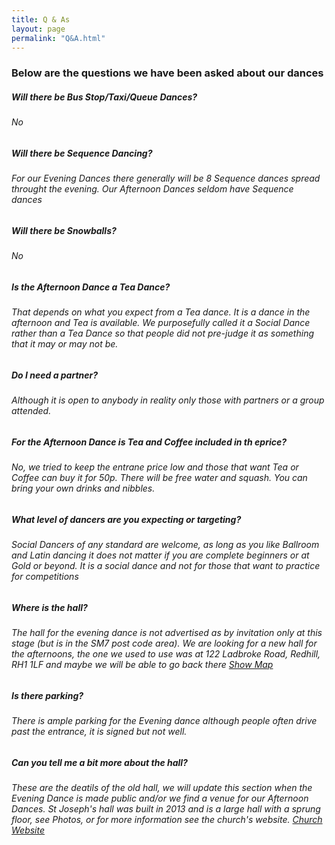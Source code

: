 ```yaml
---
title: Q & As
layout: page
permalink: "Q&A.html"
---
```




<article class="grid_12 Visible">
<h3 class="small-padded-bottom  center-text">Below are the questions we have been asked about our dances</h3>
<h5><strong>Will there be Bus Stop/Taxi/Queue Dances?</strong></h5>
<h6>No</h6>
<h5><strong>Will there be Sequence Dancing?</strong></h5>
<h6>For our Evening Dances there generally will be 8 Sequence dances spread throught the evening. Our Afternoon Dances seldom have Sequence dances</h6>
<h5><strong>Will there be Snowballs?</strong></h5>
<h6>No</h6>
<h5><strong>Is the Afternoon Dance a Tea Dance?</strong></h5>
<h6>That depends on what you expect from a Tea dance. It is a dance in the afternoon and Tea is available. We purposefully called it a Social Dance rather than a Tea Dance so that people did not pre-judge it as something that it may or may not be.</h6>
<h5><strong>Do I need a partner?</strong></h5>
<h6>Although it is open to anybody in reality only those with partners or a group attended. </h6>
<h5><strong>For the Afternoon Dance is Tea and Coffee included in th eprice?</strong></h5>
<h6>No, we tried to keep the entrane price low and those that want Tea or Coffee can buy it for 50p. There will be free water and squash. You can bring your own drinks and nibbles.</h6>	
<h5><strong>What level of dancers are you expecting or targeting?</strong></h5>
<h6>Social Dancers of any standard are welcome, as long as you like Ballroom and Latin dancing it does not matter if you are complete beginners or at Gold or beyond. It is a social dance and not for those that want to practice for competitions </h6>
<h5><strong>Where is the hall?</strong></h5>
<h6>The hall for the evening dance is not advertised as by invitation only at this stage (but is in the SM7 post code area). We are looking for a new hall for the afternoons, the one we used to use was at 122 Ladbroke Road, Redhill, RH1 1LF and maybe we will be able to go back there  <a href="http://streetmap.co.uk/grid/528299_151205/" target="_blank" >Show Map</a></h6>
<h5><strong>Is there parking?</strong></h5>
<h6>There is ample parking for the Evening dance although people often drive past the entrance, it is signed but not well.</h6>
<h5><strong>Can you tell me a bit more about the hall?</strong></h5>
<h6>These are the deatils of the old hall, we will update this section when the Evening Dance is made public and/or we find a venue for our Afternoon Dances. St Joseph's hall was built in 2013 and is a large hall with a sprung floor, see Photos, or for more information see the church's website.  <a href="http://www.thenativityofthelord.org.uk/churches/stjosephs/our_community/pnl_centre_stj_room_hire.html" target="_blank" >Church Website</a></h6> 
</article>
